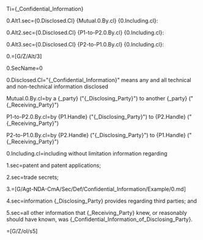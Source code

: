 Ti={_Confidential_Information}

0.Alt1.sec={0.Disclosed.Cl} {Mutual.0.By.cl} {0.Including.cl}:

0.Alt2.sec={0.Disclosed.Cl} {P1-to-P2.0.By.cl} {0.Including.cl}:

0.Alt3.sec={0.Disclosed.Cl} {P2-to-P1.0.By.cl} {0.Including.cl}:

0.=[G/Z/Alt/3]

0.SecName=0

0.Disclosed.Cl="{_Confidential_Information}" means any and all technical and non-technical information disclosed 

Mutual.0.By.cl=by a {_party} ("{_Disclosing_Party}") to another {_party} ("{_Receiving_Party}")

P1-to-P2.0.By.cl=by {P1.Handle} ("{_Disclosing_Party}") to {P2.Handle} ("{_Receiving_Party}")

P2-to-P1.0.By.cl=by {P2.Handle} ("{_Disclosing_Party}") to {P1.Handle} ("{_Receiving_Party}")

0.Including.cl=including without limitation information regarding

1.sec=patent and patent applications;

2.sec=trade secrets;

3.=[G/Agt-NDA-CmA/Sec/Def/Confidential_Information/Example/0.md]

4.sec=information {_Disclosing_Party} provides regarding third parties; and

5.sec=all other information that {_Receiving_Party} knew, or reasonably should have known, was {_Confidential_Information_of_Disclosing_Party}.

=[G/Z/ol/s5]
